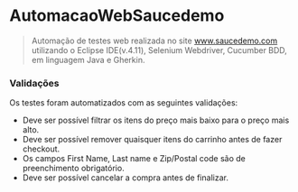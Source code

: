 # AutomacaoWebSaucedemo

> Automação de testes web realizada no site www.saucedemo.com utilizando o Eclipse IDE(v.4.11), Selenium Webdriver, Cucumber BDD, em linguagem Java e Gherkin.
### Validações

Os testes foram automatizados com as seguintes validações:
* Deve ser possível filtrar os itens do preço mais baixo para o preço mais alto.
* Deve ser possível remover quaisquer itens do carrinho antes de fazer checkout.
* Os campos First Name, Last name e Zip/Postal code são de preenchimento obrigatório.
* Deve ser possível cancelar a compra antes de finalizar.
